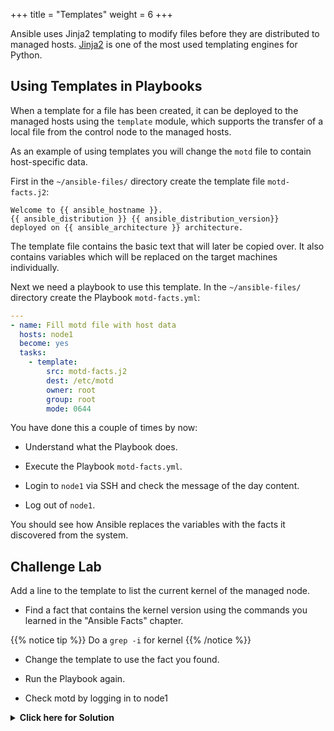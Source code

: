 +++
title = "Templates"
weight = 6
+++

Ansible uses Jinja2 templating to modify files before they are distributed to managed hosts. [Jinja2](http://jinja.pocoo.org) is one of the most used templating engines for Python.

## Using Templates in Playbooks

When a template for a file has been created, it can be deployed to the managed hosts using the `template` module, which supports the transfer of a local file from the control node to the managed hosts.

As an example of using templates you will change the `motd` file to contain host-specific data.

First in the `~/ansible-files/` directory create the template file `motd-facts.j2`:

<!-- {% raw %} -->
```html+jinja
Welcome to {{ ansible_hostname }}.
{{ ansible_distribution }} {{ ansible_distribution_version}}
deployed on {{ ansible_architecture }} architecture.
```
<!-- {% endraw %} -->

The template file contains the basic text that will later be copied over. It also contains variables which will be replaced on the target machines individually.

Next we need a playbook to use this template. In the `~/ansible-files/` directory create the Playbook `motd-facts.yml`:

```yaml
---
- name: Fill motd file with host data
  hosts: node1
  become: yes
  tasks:
    - template:
        src: motd-facts.j2
        dest: /etc/motd
        owner: root
        group: root
        mode: 0644
```

You have done this a couple of times by now:

- Understand what the Playbook does.

- Execute the Playbook `motd-facts.yml`.

- Login to `node1` via SSH and check the message of the day content.

- Log out of `node1`.

You should see how Ansible replaces the variables with the facts it discovered from the system.

## Challenge Lab

Add a line to the template to list the current kernel of the managed node.

- Find a fact that contains the kernel version using the commands you learned in the "Ansible Facts" chapter.

{{% notice tip %}}
Do a `grep -i` for kernel
{{% /notice %}}

- Change the template to use the fact you found.

- Run the Playbook again.

- Check motd by logging in to node1

<details><summary> <b>Click here for Solution</b> </summary>
<p>

- Find the fact:

```bash
[student<N>@ansible-1 ansible-files]$ ansible node1 -m setup|grep -i kernel
       "ansible_kernel": "3.10.0-693.el7.x86_64",
```

- Modify the template `motd-facts.j2`:

```html+jinja
Welcome to {{ ansible_hostname }}.
{{ ansible_distribution }} {{ ansible_distribution_version}}
deployed on {{ ansible_architecture }} architecture
running kernel {{ ansible_kernel }}.
```

- Run the playbook.
- Verify the new message via SSH login to `node1`.

</p>
</details>
